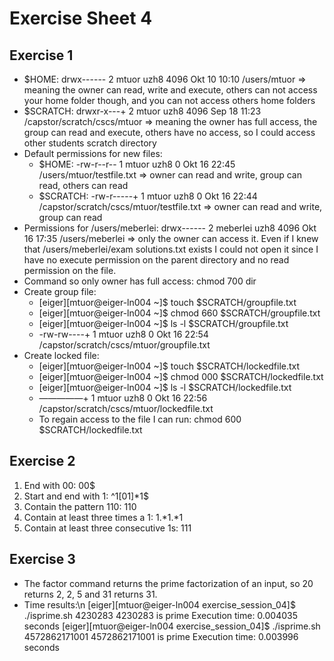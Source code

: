 # Exercise Sheet 4

## Exercise 1

- $HOME: drwx------ 2 mtuor uzh8 4096 Okt 10 10:10 /users/mtuor => meaning the owner can read, write and execute, others can not access your home folder though, and you can not access others home folders
- $SCRATCH: drwxr-x---+ 2 mtuor uzh8 4096 Sep 18 11:23 /capstor/scratch/cscs/mtuor => meaning the owner has full access, the group can read and execute, others have no access, so I could access other students scratch directory
- Default permissions for new files:
    - $HOME: -rw-r--r-- 1 mtuor uzh8 0 Okt 16 22:45 /users/mtuor/testfile.txt => owner can read and write, group can read, others can read
    - $SCRATCH: -rw-r-----+ 1 mtuor uzh8 0 Okt 16 22:44 /capstor/scratch/cscs/mtuor/testfile.txt => owner can read and write, group can read
- Permissions for /users/meberlei: drwx------ 2 meberlei uzh8 4096 Okt 16 17:35 /users/meberlei => only the owner can access it. Even if I knew that /users/meberlei/exam solutions.txt exists I could not open it since I have no execute permission on the parent directory and no read permission on the file.
- Command so only owner has full access: chmod 700 dir
- Create group file:
    - [eiger][mtuor@eiger-ln004 ~]$ touch $SCRATCH/groupfile.txt
    - [eiger][mtuor@eiger-ln004 ~]$ chmod 660 $SCRATCH/groupfile.txt
    - [eiger][mtuor@eiger-ln004 ~]$ ls -l $SCRATCH/groupfile.txt
    - -rw-rw----+ 1 mtuor uzh8 0 Okt 16 22:54 /capstor/scratch/cscs/mtuor/groupfile.txt
- Create locked file:
    - [eiger][mtuor@eiger-ln004 ~]$ touch $SCRATCH/lockedfile.txt
    - [eiger][mtuor@eiger-ln004 ~]$ chmod 000 $SCRATCH/lockedfile.txt
    - [eiger][mtuor@eiger-ln004 ~]$ ls -l $SCRATCH/lockedfile.txt
    - —————+ 1 mtuor uzh8 0 Okt 16 22:56 /capstor/scratch/cscs/mtuor/lockedfile.txt
    - To regain access to the file I can run: chmod 600 $SCRATCH/lockedfile.txt

## Exercise 2

1. End with 00: 00$
2. Start and end with 1: ^1[01]*1$
3. Contain the pattern 110: 110
4. Contain at least three times a 1: 1.*1.*1
5. Contain at least three consecutive 1s: 111

## Exercise 3

- The factor command returns the prime factorization of an input, so 20 returns 2, 2, 5 and 31 returns 31.
- Time results:\n
  [eiger][mtuor@eiger-ln004 exercise_session_04]$ ./isprime.sh 4230283
    4230283 is prime Execution time: 0.004035 seconds
    [eiger][mtuor@eiger-ln004 exercise_session_04]$ ./isprime.sh 4572862171001
    4572862171001 is prime
    Execution time: 0.003996 seconds


